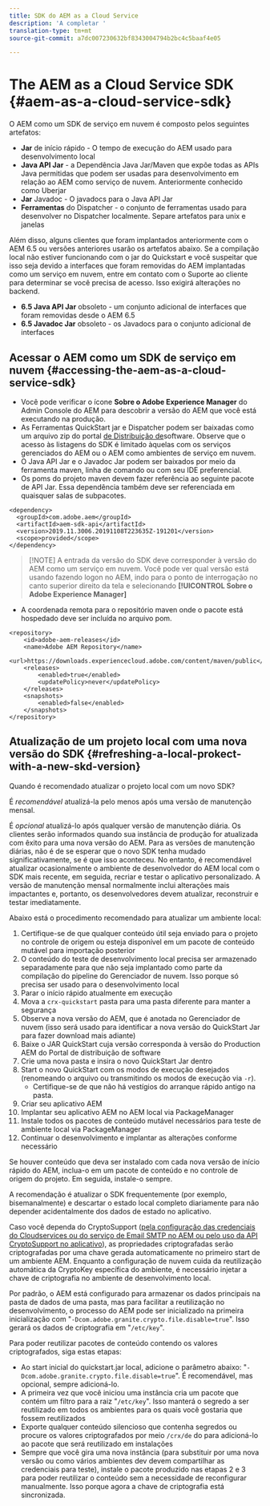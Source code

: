 ```yaml
---
title: SDK do AEM as a Cloud Service
description: 'A completar '
translation-type: tm+mt
source-git-commit: a7dc007230632bf8343004794b2bc4c5baaf4e05

---
```



# The AEM as a Cloud Service SDK {#aem-as-a-cloud-service-sdk}

O AEM como um SDK de serviço em nuvem é composto pelos seguintes artefatos:

* **Jar** de início rápido - O tempo de execução do AEM usado para desenvolvimento local
* **Java API Jar** - a Dependência Java Jar/Maven que expõe todas as APIs Java permitidas que podem ser usadas para desenvolvimento em relação ao AEM como serviço de nuvem. Anteriormente conhecido como Uberjar
* **Jar** Javadoc - O javadocs para o Java API Jar
* **Ferramentas** do Dispatcher - o conjunto de ferramentas usado para desenvolver no Dispatcher localmente. Separe artefatos para unix e janelas

Além disso, alguns clientes que foram implantados anteriormente com o AEM 6.5 ou versões anteriores usarão os artefatos abaixo. Se a compilação local não estiver funcionando com o jar do Quickstart e você suspeitar que isso seja devido a interfaces que foram removidas do AEM implantadas como um serviço em nuvem, entre em contato com o Suporte ao cliente para determinar se você precisa de acesso. Isso exigirá alterações no backend.

* **6.5 Java API Jar** obsoleto - um conjunto adicional de interfaces que foram removidas desde o AEM 6.5
* **6.5 Javadoc Jar** obsoleto - os Javadocs para o conjunto adicional de interfaces

## Acessar o AEM como um SDK de serviço em nuvem {#accessing-the-aem-as-a-cloud-service-sdk}

* Você pode verificar o ícone **Sobre o Adobe Experience Manager** do Admin Console do AEM para descobrir a versão do AEM que você está executando na produção.
* As Ferramentas QuickStart jar e Dispatcher podem ser baixadas como um arquivo zip do portal [de Distribuição de](https://downloads.experiencecloud.adobe.com/content/software-distribution/en/aemcloud.html)software. Observe que o acesso às listagens do SDK é limitado àquelas com os serviços gerenciados do AEM ou o AEM como ambientes de serviço em nuvem.
* O Java API Jar e o Javadoc Jar podem ser baixados por meio da ferramenta maven, linha de comando ou com seu IDE preferencial.
* Os poms do projeto maven devem fazer referência ao seguinte pacote de API Jar. Essa dependência também deve ser referenciada em quaisquer salas de subpacotes.

```
<dependency>
  <groupId>com.adobe.aem</groupId>
  <artifactId>aem-sdk-api</artifactId>
  <version>2019.11.3006.20191108T223635Z-191201</version> 
  <scope>provided</scope>
</dependency>
```

> [!NOTE] A entrada da versão do SDK deve corresponder à versão do AEM como um serviço em nuvem. Você pode ver qual versão está usando fazendo logon no AEM, indo para o ponto de interrogação no canto superior direito da tela e selecionando **[!UICONTROL Sobre o Adobe Experience Manager]**

* A coordenada remota para o repositório maven onde o pacote está hospedado deve ser incluída no arquivo pom.

```
<repository>
    <id>adobe-aem-releases</id>
    <name>Adobe AEM Repository</name>
    <url>https://downloads.experiencecloud.adobe.com/content/maven/public</url>
    <releases>
        <enabled>true</enabled>
        <updatePolicy>never</updatePolicy>
    </releases>
    <snapshots>
        <enabled>false</enabled>
    </snapshots>
</repository>
```

## Atualização de um projeto local com uma nova versão do SDK {#refreshing-a-local-prokect-with-a-new-skd-version}

Quando é recomendado atualizar o projeto local com um novo SDK?

É *recomendável* atualizá-la pelo menos após uma versão de manutenção mensal.

É *opcional* atualizá-lo após qualquer versão de manutenção diária. Os clientes serão informados quando sua instância de produção for atualizada com êxito para uma nova versão do AEM. Para as versões de manutenção diárias, não é de se esperar que o novo SDK tenha mudado significativamente, se é que isso aconteceu. No entanto, é recomendável atualizar ocasionalmente o ambiente de desenvolvedor do AEM local com o SDK mais recente, em seguida, recriar e testar o aplicativo personalizado. A versão de manutenção mensal normalmente inclui alterações mais impactantes e, portanto, os desenvolvedores devem atualizar, reconstruir e testar imediatamente.

Abaixo está o procedimento recomendado para atualizar um ambiente local:

1. Certifique-se de que qualquer conteúdo útil seja enviado para o projeto no controle de origem ou esteja disponível em um pacote de conteúdo mutável para importação posterior
1. O conteúdo do teste de desenvolvimento local precisa ser armazenado separadamente para que não seja implantado como parte da compilação do pipeline do Gerenciador de nuvem. Isso porque só precisa ser usado para o desenvolvimento local
1. Parar o início rápido atualmente em execução
1. Mova a `crx-quickstart` pasta para uma pasta diferente para manter a segurança
1. Observe a nova versão do AEM, que é anotada no Gerenciador de nuvem (isso será usado para identificar a nova versão do QuickStart Jar para fazer download mais adiante)
1. Baixe o JAR QuickStart cuja versão corresponda à versão do Production AEM do Portal de distribuição de software
1. Crie uma nova pasta e insira o novo QuickStart Jar dentro
1. Start o novo QuickStart com os modos de execução desejados (renomeando o arquivo ou transmitindo os modos de execução via `-r`).
   * Certifique-se de que não há vestígios do arranque rápido antigo na pasta.
1. Criar seu aplicativo AEM
1. Implantar seu aplicativo AEM no AEM local via PackageManager
1. Instale todos os pacotes de conteúdo mutável necessários para teste de ambiente local via PackageManager
1. Continuar o desenvolvimento e implantar as alterações conforme necessário

Se houver conteúdo que deva ser instalado com cada nova versão de início rápido do AEM, inclua-o em um pacote de conteúdo e no controle de origem do projeto. Em seguida, instale-o sempre.

A recomendação é atualizar o SDK frequentemente (por exemplo, bisemanalmente) e descartar o estado local completo diariamente para não depender acidentalmente dos dados de estado no aplicativo.

Caso você dependa do CryptoSupport ([pela configuração das credenciais do Cloudservices ou do serviço de Email SMTP no AEM ou pelo uso da API CryptoSupport no aplicativo](https://helpx.adobe.com/experience-manager/6-5/sites/developing/using/reference-materials/javadoc/com/adobe/granite/crypto/CryptoSupport.html)), as propriedades criptografadas serão criptografadas por uma chave gerada automaticamente no primeiro start de um ambiente AEM. Enquanto a configuração de nuvem cuida da reutilização automática da CryptoKey específica do ambiente, é necessário injetar a chave de criptografia no ambiente de desenvolvimento local.

Por padrão, o AEM está configurado para armazenar os dados principais na pasta de dados de uma pasta, mas para facilitar a reutilização no desenvolvimento, o processo do AEM pode ser inicializado na primeira inicialização com &quot;`-Dcom.adobe.granite.crypto.file.disable=true`&quot;. Isso gerará os dados de criptografia em &quot;`/etc/key`&quot;.

Para poder reutilizar pacotes de conteúdo contendo os valores criptografados, siga estas etapas:

* Ao start inicial do quickstart.jar local, adicione o parâmetro abaixo: &quot;`-Dcom.adobe.granite.crypto.file.disable=true`&quot;. É recomendável, mas opcional, sempre adicioná-lo.
* A primeira vez que você iniciou uma instância cria um pacote que contém um filtro para a raiz &quot;`/etc/key`&quot;. Isso manterá o segredo a ser reutilizado em todos os ambientes para os quais você gostaria que fossem reutilizados
* Exporte qualquer conteúdo silencioso que contenha segredos ou procure os valores criptografados por meio `/crx/de` do para adicioná-lo ao pacote que será reutilizado em instalações
* Sempre que você gira uma nova instância (para substituir por uma nova versão ou como vários ambientes dev devem compartilhar as credenciais para teste), instale o pacote produzido nas etapas 2 e 3 para poder reutilizar o conteúdo sem a necessidade de reconfigurar manualmente. Isso porque agora a chave de criptografia está sincronizada.